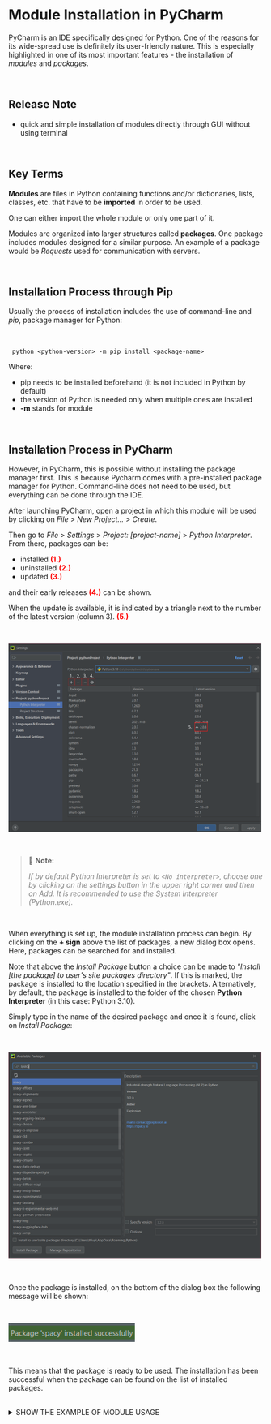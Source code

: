 # Module Installation in PyCharm

PyCharm is an IDE specifically designed for Python. One of the reasons for its wide-spread use is definitely its user-friendly nature. This is especially highlighted in one of its most important features - the installation of *modules* and *packages*.

<br>

## Release Note

* quick and simple installation of modules directly through GUI without using terminal

<br>

## Key Terms

**Modules** are files in Python containing functions and/or dictionaries, lists, classes, etc. that have to be **imported** in order to be used. 

One can either import the whole module or only one part of it.

Modules are organized into larger structures called **packages**. One package includes modules designed for a similar purpose. An example of a package would be *Requests* used for communication with servers.

<br>

## Installation Process through Pip

Usually the process of installation includes the use of command-line and *pip*, package manager for Python:

<br>

```
 python <python-version> -m pip install <package-name>
```

Where:
* pip needs to be installed beforehand (it is not included in Python by default)
* the version of Python is needed only when multiple ones are installed
* **-m** stands for module

<br>

## Installation Process in PyCharm

However, in PyCharm, this is possible without installing the package manager first. This is because Pycharm comes with a pre-installed package manager for Python. Command-line does not need to be used, but everything can be done through the IDE.

After launching PyCharm, open a project in which this module will be used by clicking on *File* > *New Project...* > *Create*. 

Then go to *File* > *Settings* > *Project: \[project-name\]* > *Python Interpreter*. From there, packages can be:

* installed <span style="color:red">**(1.)**</span>
* uninstalled <span style="color:red">**(2.)**</span>
* updated <span style="color:red">**(3.)**</span>

and their early releases <span style="color:red">**(4.)**</span> can be shown.

When the update is available, it is indicated by a triangle next to the number of the latest version (column 3). <span style="color:red">**(5.)**</span>

<br>

![Package Manager](./module_manager.png)

<br>

> :pushpin: **Note:**
>
><span style="color:grey">*If by default Python Interpreter is set to `<No interpreter>`, choose one by clicking on the settings button in the upper right corner and then on *Add*. It is recommended to use the System Interpreter (Python.exe).*</span>

<br>

When everything is set up, the module installation process can begin. By clicking on the **+ sign** above the list of packages, a new dialog box opens. Here, packages can be searched for and installed. 

Note that above the *Install Package* button a choice can be made to *"Install [the package] to user's site packages directory"*. If this is marked, the package is installed to the location specified in the brackets. Alternatively, by default, the package is installed to the folder of the chosen **Python Interpreter** (in this case: Python 3.10).

Simply type in the name of the desired package and once it is found, click on *Install Package*:

<br>

![Installing a New Package](https://github.com/thlupic2703/task/blob/master/spacy.PNG?raw=true)

<br>

Once the package is installed, on the bottom of the dialog box the following message will be shown:

<br>

![Successful Installation](https://github.com/thlupic2703/task/blob/master/success.PNG?raw=true)

<br>

This means that the package is ready to be used. The installation has been successful when the package can be found on the list of installed packages.

<br>

<details>
  <summary markdown="span">SHOW THE EXAMPLE OF MODULE USAGE</summary>

When installing, for example, Spacy, as in the picture above, the English dictionary (en_core_web_sm) needs to be installed separately. This is done by writing and running the following code:

<br>

```python
import spacy
spacy.cli.download("en_core_web_sm")
```

<br>

Once everything is installed with no error messages popping up, the module and its dictionary can successfuly be used for natural language processing in Python:

<br>

```python
import spacy
nlp = spacy.load("en_core_web_sm")

doc = nlp("In 2020, Apple made a profit of $10 million dollars in the U.S. only.")

for token in doc:
    print(token.text, token.pos_, token.dep_)
```
</details>